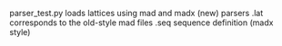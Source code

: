 parser_test.py loads lattices using mad and madx (new) parsers
.lat corresponds to the old-style mad files
.seq sequence definition (madx style)
